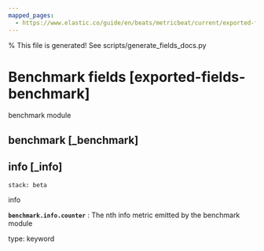 ```yaml
---
mapped_pages:
  - https://www.elastic.co/guide/en/beats/metricbeat/current/exported-fields-benchmark.html
---
```


% This file is generated! See scripts/generate_fields_docs.py

# Benchmark fields [exported-fields-benchmark]

benchmark module

## benchmark [_benchmark]



## info [_info]

```{applies_to}
stack: beta
```

info

**`benchmark.info.counter`**
:   The nth info metric emitted by the benchmark module

type: keyword


